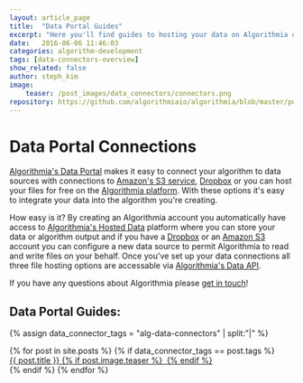 ```yaml
---
layout: article_page
title:  "Data Portal Guides"
excerpt: "Here you'll find guides to hosting your data on Algorithmia or you can create a connection to your hosted files on Dropbox or S3."
date:   2016-06-06 11:46:03
categories: algorithm-development
tags: [data-connectors-overview]
show_related: false
author: steph_kim
image:
    teaser: /post_images/data_connectors/connectors.png
repository: https://github.com/algorithmiaio/algorithmia/blob/master/public/images/connectors/connectors.png
---
```


# Data Portal Connections
<a href="https://algorithmia.com/data">Algorithmia's Data Portal</a> makes it easy to connect your algorithm to data sources with connections to <a href="https://aws.amazon.com/s3/">Amazon's S3 service</a>, <a href="https://www.dropbox.com/">Dropbox</a> or you can host your files for free on the <a href="https://algorithmia.com/data/hosted">Algorithmia platform</a>. With these options it's easy to integrate your data into the algorithm you're creating.

How easy is it? By creating an Algorithmia account you automatically have access to <a href="https://algorithmia.com/data/hosted">Algorithmia's Hosted Data</a> platform where you can store your data or algorithm output and if you have a <a href="https://www.dropbox.com/">Dropbox</a> or an <a href="https://aws.amazon.com/s3/">Amazon S3</a> account you can configure a new data source to permit Algorithmia to read and write files on your behalf. Once you've set up your data connections all three file hosting options are accessable via <a href="http://docs.algorithmia.com/#data-api-specification">Algorithmia's Data API</a>.

If you have any questions about Algorithmia please <a href="mailto:support@algorithmia.com">get in touch</a>!

## Data Portal Guides:
{% assign data_connector_tags = "alg-data-connectors" | split:"|" %}
<div class="data-connectors">
  {% for post in site.posts %}
  	{% if data_connector_tags == post.tags %}
  		<div class="tile-guides">
	      	<a  href="{{ post.url }}">{{ post.title }}
	      	{% if post.image.teaser %}
	  			<img  src="{{ site.url }}/images/{{ post.image.teaser }}" alt="" itemprop="image">
			{% endif %}
			</a>
		</div>
	{% endif %}
  {% endfor %}
</div>
